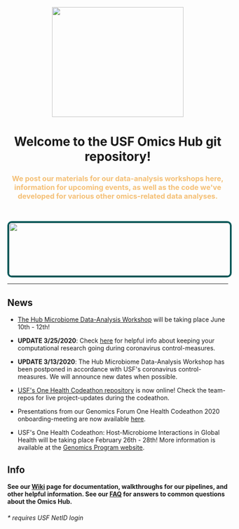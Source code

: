 <html>
<body>
<a href="https://usfomicshub.github.io/">
<p align="center">
<img src="https://github.com/usfomicshub/usfomicshub.github.io/blob/master/img/Hub_logo_2.0_small.PNG?raw=true" width="300" height="250" class="center">
 </p>
</a>

<h1 align="center">Welcome to the USF Omics Hub git repository!</h1>

  

  <h3 align="center"><p style = "color: #f4bf75">We post our materials for our data-analysis workshops here, information for upcoming events, as well as the code we've developed for various other omics-related data analyses. </p></h3>
  <br>

<a href = "https://usfomicshub.github.io/usfomicshub.github.io/Microbiome_Workshop_Materials/index.html">
<p align="center">
<img src="https://i.ibb.co/r7YRS2F/bigban.jpg" width ="600" height = "120" style = "border: 4px solid #005858; border-radius:10px">
</p>
</a>

---
 
 ## News
   * [The Hub Microbiome Data-Analysis Workshop](https://usfomicshub.github.io/usfomicshub.github.io/Microbiome_Workshop_Materials/index.html) will be taking place June 10th - 12th!
 
   * **UPDATE 3/25/2020**: Check [here](https://usfomicshub.github.io/coronavirus_misc) for helpful info about keeping your computational research going during coronavirus control-measures.
 
   * **UPDATE 3/13/2020**: The Hub Microbiome Data-Analysis Workshop has been postponed in accordance with USF's coronavirus control-measures. We will announce new dates when possible. 
 
   * [USF's One Health Codeathon repository](https://usfonehealthcodeathon2020.github.io/) is now online! Check the team-repos for live project-updates during the codeathon.
 
   * Presentations from our Genomics Forum One Health Codeathon 2020 onboarding-meeting are now available [here](https://github.com/usfomicshub/USFOneHealthCodeathon2020).  
   
   * USF's One Health Codeathon: Host-Microbiome Interactions in Global Health will be taking place February 26th - 28th! More information is available at the [Genomics Program website](https://health.usf.edu/publichealth/ghidr/genomics).
   
   
 ## Info
  **See our [Wiki](https://github.com/usfomicshub/usfomicshub.github.io/wiki) page for documentation, walkthroughs for our pipelines, and other helpful information. See our [FAQ](https://usfomicshub.github.io/faq) for answers to common questions about the Omics Hub.**




<h6> * requires USF NetID login </h6>
</body>
</html>
